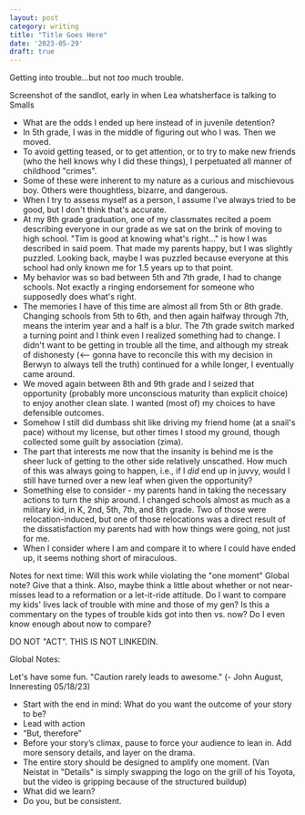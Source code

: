 ```yaml
---
layout: post
category: writing
title: "Title Goes Here"
date: '2023-05-29'
draft: true
---
```


Getting into trouble...but not _too_ much trouble.

Screenshot of the sandlot, early in when Lea whatsherface is talking to Smalls

- What are the odds I ended up here instead of in juvenile detention?
- In 5th grade, I was in the middle of figuring out who I was. Then we moved.
- To avoid getting teased, or to get attention, or to try to make new friends (who the hell knows why I did these things), I perpetuated all manner of childhood "crimes".
- Some of these were inherent to my nature as a curious and mischievous boy. Others were thoughtless, bizarre, and dangerous.
- When I try to assess myself as a person, I assume I've always tried to be good, but I don't think that's accurate.
- At my 8th grade graduation, one of my classmates recited a poem describing everyone in our grade as we sat on the brink of moving to high school. "Tim is good at knowing what's right..." is how I was described in said poem. That made my parents happy, but I was slightly puzzled. Looking back, maybe I was puzzled because everyone at this school had only known me for 1.5 years up to that point.
- My behavior was so bad between 5th and 7th grade, I had to change schools. Not exactly a ringing endorsement for someone who supposedly does what's right.
- The memories I have of this time are almost all from 5th or 8th grade. Changing schools from 5th to 6th, and then again halfway through 7th, means the interim year and a half is a blur. The 7th grade switch marked a turning point and I think even I realized something had to change. I didn't want to be getting in trouble all the time, and although my streak of dishonesty (<-- gonna have to reconcile this with my decision in Berwyn to always tell the truth) continued for a while longer, I eventually came around.
- We moved again between 8th and 9th grade and I seized that opportunity (probably more unconscious maturity than explicit choice) to enjoy another clean slate. I wanted (most of) my choices to have defensible outcomes.
- Somehow I still did dumbass shit like driving my friend home (at a snail's pace) without my license, but other times I stood my ground, though collected some guilt by association (zima). 
- The part that interests me now that the insanity is behind me is the sheer luck of getting to the other side relatively unscathed. How much of this was always going to happen, i.e., if I _did_ end up in juvvy, would I still have turned over a new leaf when given the opportunity?
- Something else to consider - my parents hand in taking the necessary actions to turn the ship around. I changed schools almost as much as a military kid, in K, 2nd, 5th, 7th, and 8th grade. Two of those were relocation-induced, but one of those relocations was a direct result of the dissatisfaction my parents had with how things were going, not just for me.
- When I consider where I am and compare it to where I could have ended up, it seems nothing short of miraculous. 

Notes for next time: Will this work while violating the "one moment" Global note? Give that a think. Also, maybe think a little about whether or not near-misses lead to a reformation or a let-it-ride attitude. Do I want to compare my kids' lives lack of trouble with mine and those of my gen? Is this a commentary on the types of trouble kids got into then vs. now? Do I even know enough about now to compare? 

DO NOT "ACT". THIS IS NOT LINKEDIN.

Global Notes:

Let's have some fun. "Caution rarely leads to awesome." (- John August, Inneresting 05/18/23)

- Start with the end in mind: What do you want the outcome of your story to be?
- Lead with action
- “But, therefore”
- Before your story’s climax, pause to force your audience to lean in. Add more sensory details, and layer on the drama.
- The entire story should be designed to amplify one moment. (Van Neistat in "Details" is simply swapping the logo on the grill of his Toyota, but the video is gripping because of the structured buildup)
- What did we learn?
- Do you, but be consistent.
